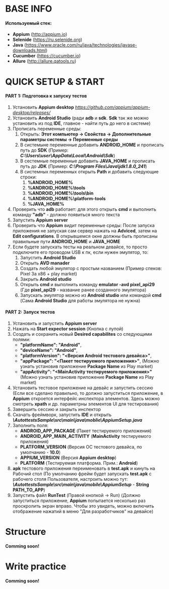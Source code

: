 # ВASE INFO
#### Используемый стек:
* **Appium** (http://appium.io)
* **Selenide** (https://ru.selenide.org)
* **Java** (https://www.oracle.com/ru/java/technologies/javase-downloads.html)
* **Cucumber** (https://cucumber.io)
* **Allure** (http://allure.qatools.ru)

# QUICK SETUP & START

#### PART 1: Подготовка к запуску тестов
1. Установить **Appium desktop** _https://github.com/appium/appium-desktop/releases/_
2. Установить **Android Studio** (ради **adb** и **sdk**. **Sdk** так же можно установить из под **IDE**, главное - найти путь до него в системе)
3. Прописать переменные среды:
    1. Открыть: **Этот компьютер -> Свойства -> Дополнительные параметры системы -> Переменные среды**
    2. В системыне переменные добавить **ANDROID_HOME** и прописать путь до **SDK** (Пример: ***C:\Users\user\AppData\Local\Android\Sdk***)
    3. В сестемные переменные добавить **JAVA_HOME** и прописать путь до **JDK** (Пример: ***C:\Program Files\Java\jdk1.8.0_241***)
    4. В системных переменных открыть **Path** и добавить следующие строки: 
        1. **%ANDROID_HOME%**
        2. **%ANDROID_HOME%\tools**
        3. **%ANDROID_HOME%\tools\bin**
        4. **%ANDROID_HOME%\platform-tools**
        5. **%JAVA_HOME%**
4. Проверить что **adb** работает: для этого открыть **cmd** и выполнить команду **"adb"** - должно появиться много текста
5. Запустить **Appium server**
6. Проверить что **Appium** видит переменные среды: После запуска приложения не запуская сам сервер нажать на **Adviced**, затем
на **Edit configurations**. В открывшемся окне должны быть прописаны правильные пути **ANDROID_HOME** и **JAVA_HOME**
7. Если будете запускать тесты на реальном девайсе, то просто подключите его проводом USB к пк, если нужен эмулятор, то:
    1. Запустить **Android Studio**
    2. Открыть **AVD manader**
    3. Создать любой эмулятор с простым названием (Пример спеков: Pixel 3a x86 + play market)
    4. Закрыть **Android studio**
    5. Открыть **cmd** и выполнить команду **emulator -avd pixel_api29** (Где **pixel_api29** - название ранее созданного эмулятора)
    6. Запускать эмулятор можно из **Android studio** или командой **cmd** (Сама **Android Studio** для работы эмулятора не нужна)
    

#### PART 2: Запуск тестов

1. Установить и запустить **Appium server**
2. Нажать на **Start expector session** (Кнопка с лупой)
3. Создать и сохранить новый **Desired capabilites** со следующими полями:
    * **"platformName": "Android"**,
    * **"deviceName": "Android"**,
    * **"platformVersion": "<Версия Android тестового девайса>"**,
    * **"appPackage": "<Пакет тестируемого приложения>"**, (Можно узнать установив приложение **Package Name** из Play market)
    * **"appActivity": "<MainActivity тестируемого приложения>"** (Можно узнать установив приложение **Package Name** из Play market)
4. Установить тестовое приложение на девайс и запустить сессию 
(Если все сделано правильно, то должно запуститься приложение, в **Appium** откроется интерфейс инспектора элементов. 
Здесь можно смотреть **xpath** и др. параметрны элементов UI для тестирования)
5. Завершить сессию и закрыть инспектор
6. Скачать фреймворк, запустить **IDE** и открыть ***\AutottestsSample\src\main\java\moblie\AppiumSetup.java***
7. Заполнить поля: 
    * **ANDROID_APP_PACKAGE** (Пакет тестируемого приложения)
    * **ANDROID_APP_MAIN_ACTIVITY** (**MainActivity** тестируемого приложения)
    * **PLATFORM_VERSION** (Версия ОС тестового девайса, по умолчанию - **10.0**)
    * **APPIUM_VERSION** (Версия **Appium desktop**)
    * **PLATFORM** (Тестируемая платформа. Прим.: **Android**)
8. **apk** тестового приложения переименовать в **test.apk** и кинуть на Рабочий стол (По умолчанию фрейм будет запускать **test.apk**
с рабочего столя Пользователя, настроить можно тут: ***\AutottestsSample\src\main\java\mobile\AppiumSetup*** - **String PATH_TO_APP**)
9. Запустить файл **RunTest** (Правой кнопкой -> Run) (Должно запуститься приложение, **Appium** попытается несколько раз проскролить экран вправо. 
Чтобы это увидеть, можно включить отображение нажатий в меню "Для разработчиков" на девайсе)

# Structure
#### Comming soon!
# Write practice
#### Comming soon!